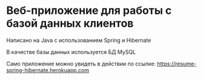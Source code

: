 # Веб-приложение для работы с базой данных клиентов
Написано на Java с использованием Spring и Hibernate

В качестве базы данных используется БД MySQL

Само приложение можно увидеть в действии по ссылке: https://resume-spring-hibernate.herokuapp.com 
